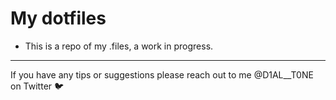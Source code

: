 # My dotfiles
- This is a repo of my .files, a work in progress.

---
If you have any tips or suggestions please reach out to me @D1AL__T0NE on Twitter 🐦 
